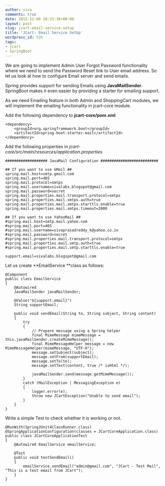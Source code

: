 ```yaml
---
author: siva
comments: true
date: 2015-12-06 10:23:36+00:00
layout: post
slug: jcart-email-service-setup
title: 'JCart: Email Service SetUp'
wordpress_id: 535
tags:
- jcart
- SpringBoot
---
```


We are going to implement Admin User Forgot Password functionality where we need to send the Password Reset link to User email address. So let us look at how to configure Email server and send emails.

Spring provides support for sending Emails using **JavaMailSender**. SpringBoot makes it even easier by providing a starter for emailing support.

As we need Emailing feature in both Admin and ShoppingCart modules, we will implement the emailing functionality in jcart-core module.

Add the following dependency to **jcart-core/pom.xml**

    
    
    <dependency>
    	<groupId>org.springframework.boot</groupId>
    	<artifactId>spring-boot-starter-mail</artifactId>
    </dependency>
    




Add the following properties in _jcart-core/src/main/resources/application.properties_

    
    
    ################### JavaMail Configuration ##########################
    
    ## If you want to use GMail ##
    spring.mail.host=smtp.gmail.com
    spring.mail.port=465
    spring.mail.protocol=smtps
    spring.mail.username=sivalabs.blogspot@gmail.com
    spring.mail.password=secret
    spring.mail.properties.mail.transport.protocol=smtps
    spring.mail.properties.mail.smtps.auth=true
    spring.mail.properties.mail.smtps.starttls.enable=true
    spring.mail.properties.mail.smtps.timeout=2000
    
    ## If you want to use YahooMail ##
    #spring.mail.host=smtp.mail.yahoo.com
    #spring.mail.port=465
    #spring.mail.username=sivaprasadreddy_k@yahoo.co.in
    #spring.mail.password=secret
    #spring.mail.properties.mail.transport.protocol=smtps
    #spring.mail.properties.mail.smtp.auth=true
    #spring.mail.properties.mail.smtp.starttls.enable=true
    
    support.email=sivalabs.blogspot@gmail.com
    



Let us create **EmailService **class as follows:


    
    
    @Component
    public class EmailService 
    {
    	@Autowired 
    	JavaMailSender javaMailSender;
    	
    	@Value("${support.email}") 
    	String supportEmail;
    	
        public void sendEmail(String to, String subject, String content)
    	{
            try
    		{
            	// Prepare message using a Spring helper
                final MimeMessage mimeMessage = this.javaMailSender.createMimeMessage();
                final MimeMessageHelper message = new MimeMessageHelper(mimeMessage, "UTF-8");
                message.setSubject(subject);
                message.setFrom(supportEmail);
                message.setTo(to);
                message.setText(content, true /* isHtml */);
                
    			javaMailSender.send(message.getMimeMessage());
    		} 
            catch (MailException | MessagingException e)
    		{
            	logger.error(e);
    			throw new JCartException("Unable to send email");
    		}
    	}	
    }
    



Write a simple Test to check whether it is working or not.


    
    
    @RunWith(SpringJUnit4ClassRunner.class)
    @SpringApplicationConfiguration(classes = JCartCoreApplication.class)
    public class JCartCoreApplicationTest
    {
    	@Autowired EmailService emailService;
    
    	@Test
    	public void testSendEmail()
    	{
    		emailService.sendEmail("admin@gmail.com", "JCart - Test Mail", "This is a test email from JCart");
    	}	
    }
    
